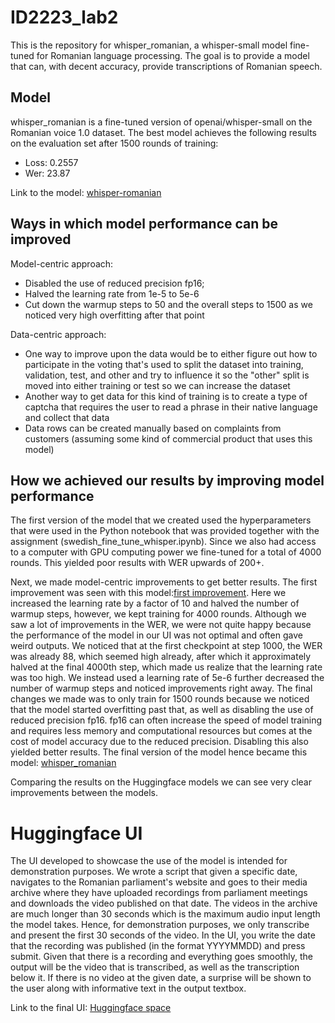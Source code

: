 # ID2223_lab2
This is the repository for whisper_romanian, a whisper-small model fine-tuned for Romanian language processing. The goal is to provide a model that can, with decent accuracy, provide transcriptions of Romanian speech.

## Model 
whisper_romanian is a fine-tuned version of openai/whisper-small on the Romanian voice 1.0 dataset. The best model achieves the following results on the evaluation set after 1500 rounds of training:

- Loss: 0.2557
- Wer: 23.87

Link to the model: [whisper-romanian](https://huggingface.co/Artanis1551/whisper_romanian)

## Ways in which model performance can be improved
Model-centric approach:
  - Disabled the use of reduced precision fp16;
  - Halved the learning rate from 1e-5 to 5e-6
  - Cut down the warmup steps to 50 and the overall steps to 1500 as we noticed very high overfitting after that point

Data-centric approach:
  - One way to improve upon the data would be to either figure out how to participate in the voting that's used to split the dataset into training, validation, test, and other and try to influence it so the "other" split is moved into either training or test so we can increase the dataset
  - Another way to get data for this kind of training is to create a type of captcha that requires the user to read a phrase in their native language and collect that data
  - Data rows can be created manually based on complaints from customers (assuming some kind of commercial product that uses this model)


## How we achieved our results by improving model performance
The first version of the model that we created used the hyperparameters that were used in the Python notebook that was provided together with the assignment (swedish_fine_tune_whisper.ipynb). Since we also had access to a computer with GPU computing power we fine-tuned for a total of 4000 rounds. This yielded poor results with WER upwards of 200+.

Next, we made model-centric improvements to get better results. The first improvement was seen with this model:[first improvement](https://huggingface.co/Artanis1551/whisper_romanian3). Here we increased the learning rate by a factor of 10 and halved the number of warmup steps, however, we kept training for 4000 rounds.
Although we saw a lot of improvements in the WER, we were not quite happy because the performance of the model in our UI was not optimal and often gave weird outputs. We noticed that at the first checkpoint at step 1000, the WER was already 88, which seemed high already, after which it approximately halved at the final 4000th step, which made us realize that the learning rate was too high. We instead used a learning rate of 5e-6 further decreased the number of warmup steps and noticed improvements right away. The final changes we made was to only train for 1500 rounds because we noticed that the model started overfitting past that, as well as disabling the use of reduced precision fp16. fp16 can often increase the speed of model training and requires less memory and computational resources but comes at the cost of model accuracy due to the reduced precision. Disabling this also yielded better results. The final version of the model hence became this model: [whisper_romanian](https://huggingface.co/Artanis1551/whisper_romanian)

Comparing the results on the Huggingface models we can see very clear improvements between the models.


# Huggingface UI
The UI developed to showcase the use of the model is intended for demonstration purposes. We wrote a script that given a specific date, navigates to the Romanian parliament's website and goes to their media archive where they have uploaded recordings from parliament meetings and downloads the video published on that date. The videos in the archive are much longer than 30 seconds which is the maximum audio input length the model takes. Hence, for demonstration purposes, we only transcribe and present the first 30 seconds of the video. In the UI, you write the date that the recording was published (in the format YYYYMMDD) and press submit. Given that there is a recording and everything goes smoothly, the output will be the video that is transcribed, as well as the transcription below it. If there is no video at the given date, a surprise will be shown to the user along with informative text in the output textbox. 

Link to the final UI: [Huggingface space](https://huggingface.co/spaces/ID2223-labs/romanian_parliament_transcription)

